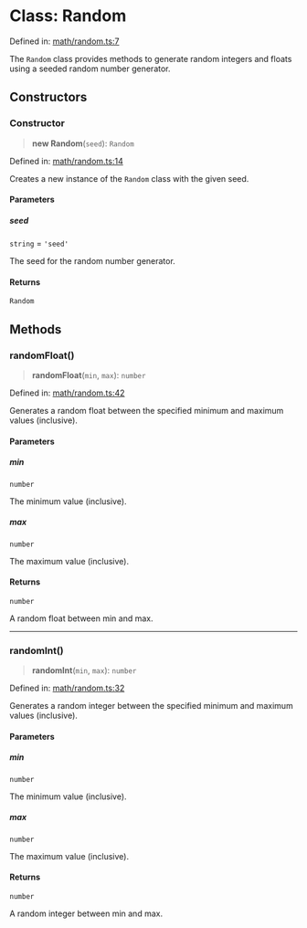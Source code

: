 # Class: Random

Defined in: [math/random.ts:7](https://github.com/Forge-Game-Engine/Forge/blob/4b66b21759bd3ab3aaf4c62b3e957c1bb43b7b58/src/math/random.ts#L7)

The `Random` class provides methods to generate random integers and floats
using a seeded random number generator.

## Constructors

### Constructor

> **new Random**(`seed`): `Random`

Defined in: [math/random.ts:14](https://github.com/Forge-Game-Engine/Forge/blob/4b66b21759bd3ab3aaf4c62b3e957c1bb43b7b58/src/math/random.ts#L14)

Creates a new instance of the `Random` class with the given seed.

#### Parameters

##### seed

`string` = `'seed'`

The seed for the random number generator.

#### Returns

`Random`

## Methods

### randomFloat()

> **randomFloat**(`min`, `max`): `number`

Defined in: [math/random.ts:42](https://github.com/Forge-Game-Engine/Forge/blob/4b66b21759bd3ab3aaf4c62b3e957c1bb43b7b58/src/math/random.ts#L42)

Generates a random float between the specified minimum and maximum values (inclusive).

#### Parameters

##### min

`number`

The minimum value (inclusive).

##### max

`number`

The maximum value (inclusive).

#### Returns

`number`

A random float between min and max.

***

### randomInt()

> **randomInt**(`min`, `max`): `number`

Defined in: [math/random.ts:32](https://github.com/Forge-Game-Engine/Forge/blob/4b66b21759bd3ab3aaf4c62b3e957c1bb43b7b58/src/math/random.ts#L32)

Generates a random integer between the specified minimum and maximum values (inclusive).

#### Parameters

##### min

`number`

The minimum value (inclusive).

##### max

`number`

The maximum value (inclusive).

#### Returns

`number`

A random integer between min and max.
